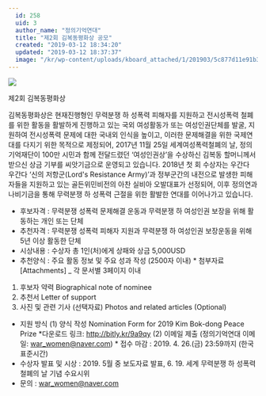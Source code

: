 ```yaml
---
  id: 258
  uid: 3
  author_name: "정의기억연대"
  title: "제2회 김복동평화상 공모"
  created: "2019-03-12 18:34:20"
  updated: "2019-03-12 18:37:37"
  image: "/kr/wp-content/uploads/kboard_attached/1/201903/5c877d11e91b36794361.gif"
---
```

![](/kr/wp-content/uploads/kboard_attached/1/201903/5c877d11e91b36794361.gif)

제2회 김복동평화상

김복동평화상은 현재진행형인 무력분쟁 하 성폭력 피해자를 지원하고 전시성폭력 철폐를 위한 활동을 활발하게 진행하고 있는 국외 여성활동가 또는 여성인권단체를 발굴, 지원하여 전시성폭력 문제에 대한 국내외 인식을 높이고, 이러한 문제해결을 위한 국제연대를 다지기 위한 목적으로 제정되어, 2017년 11월 25일 세계여성폭력철폐의 날, 정의기억재단이 100만 시민과 함께 전달드렸던 ‘여성인권상’을 수상하신 김복동 할머니께서 받으신 상금 기부를 씨앗기금으로 운영되고 있습니다. 2018년 첫 회 수상자는 우간다 우간다 ‘신의 저항군(Lord's Resistance Army)’과 정부군간의 내전으로 발생한 피해자들을 지원하고 있는 골든위민비전의 아찬 실비아 오발대표가 선정되어, 이후 정의연과 나비기금을 통해 무력분쟁 하 성폭력 근절을 위한 활발한 연대를 이어나가고 있습니다.


- 후보자격 : 무력분쟁 성폭력 문제해결 운동과 무력분쟁 하 여성인권 보장을 위해 활동하는 개인 또는 단체 
- 추천자격 : 무력분쟁 성폭력 피해자 지원과 무력분쟁 하 여성인권 보장운동을 위해 5년 이상 활동한 단체 
- 시상내용 : 수상자 총 1인(처)에게 상패와 상금 5,000USD 
- 추천양식 : 주요 활동 정보 및 주요 성과 작성 (2500자 이내)
\* 첨부자료 \[Attachments\] _ 각 문서별 3페이지 이내 
1. 후보자 약력 Biographical note of nominee 
2. 추천서 Letter of support
3. 사진 및 관련 기사 (선택자료) Photos and related articles (Optional)
- 지원 방식 
(1) 양식 작성 Nomination Form for 2019 Kim Bok-dong Peace Prize \*다운로드 링크: http://bitly.kr/9a9qy
(2) 이메일 제출 (정의기억연대 이메일: war_women@naver.com) 
\* 접수 마감 : 2019. 4. 26.(금) 23:59까지 (한국 표준시간)
- 수상자 발표 및 시상 : 2019. 5월 중 보도자료 발표, 6. 19. 세계 무력분쟁 하 성폭력 철폐의 날 기념 수요시위 
- 문의 : war_women@naver.com